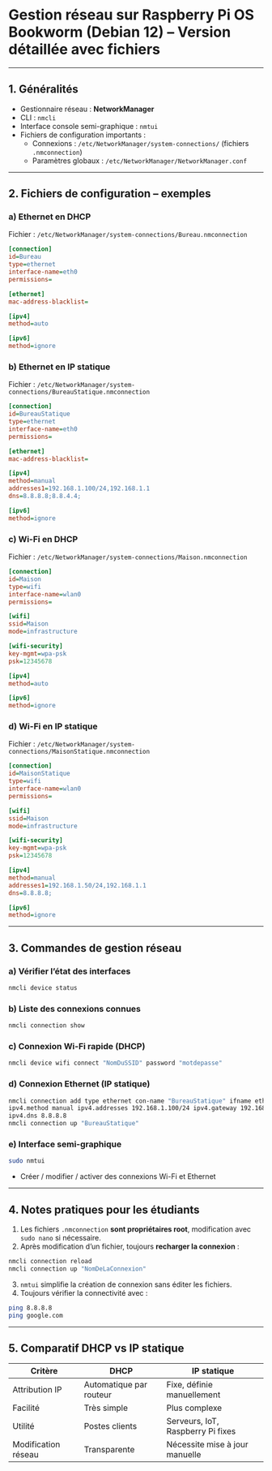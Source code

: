 # Gestion réseau sur Raspberry Pi OS Bookworm (Debian 12) – Version détaillée avec fichiers

---

## 1. Généralités
- Gestionnaire réseau : **NetworkManager**
- CLI : `nmcli`
- Interface console semi-graphique : `nmtui`
- Fichiers de configuration importants :
  - Connexions : `/etc/NetworkManager/system-connections/` (fichiers `.nmconnection`)
  - Paramètres globaux : `/etc/NetworkManager/NetworkManager.conf`

---

## 2. Fichiers de configuration – exemples

### a) Ethernet en DHCP
Fichier : `/etc/NetworkManager/system-connections/Bureau.nmconnection`
```ini
[connection]
id=Bureau
type=ethernet
interface-name=eth0
permissions=

[ethernet]
mac-address-blacklist=

[ipv4]
method=auto

[ipv6]
method=ignore
```

### b) Ethernet en IP statique
Fichier : `/etc/NetworkManager/system-connections/BureauStatique.nmconnection`
```ini
[connection]
id=BureauStatique
type=ethernet
interface-name=eth0
permissions=

[ethernet]
mac-address-blacklist=

[ipv4]
method=manual
addresses1=192.168.1.100/24,192.168.1.1
dns=8.8.8.8;8.8.4.4;

[ipv6]
method=ignore
```

### c) Wi-Fi en DHCP
Fichier : `/etc/NetworkManager/system-connections/Maison.nmconnection`
```ini
[connection]
id=Maison
type=wifi
interface-name=wlan0
permissions=

[wifi]
ssid=Maison
mode=infrastructure

[wifi-security]
key-mgmt=wpa-psk
psk=12345678

[ipv4]
method=auto

[ipv6]
method=ignore
```

### d) Wi-Fi en IP statique
Fichier : `/etc/NetworkManager/system-connections/MaisonStatique.nmconnection`
```ini
[connection]
id=MaisonStatique
type=wifi
interface-name=wlan0
permissions=

[wifi]
ssid=Maison
mode=infrastructure

[wifi-security]
key-mgmt=wpa-psk
psk=12345678

[ipv4]
method=manual
addresses1=192.168.1.50/24,192.168.1.1
dns=8.8.8.8;

[ipv6]
method=ignore
```

---

## 3. Commandes de gestion réseau

### a) Vérifier l’état des interfaces
```bash
nmcli device status
```

### b) Liste des connexions connues
```bash
nmcli connection show
```

### c) Connexion Wi-Fi rapide (DHCP)
```bash
nmcli device wifi connect "NomDuSSID" password "motdepasse"
```

### d) Connexion Ethernet (IP statique)
```bash
nmcli connection add type ethernet con-name "BureauStatique" ifname eth0 \
ipv4.method manual ipv4.addresses 192.168.1.100/24 ipv4.gateway 192.168.1.1 \
ipv4.dns 8.8.8.8
nmcli connection up "BureauStatique"
```

### e) Interface semi-graphique
```bash
sudo nmtui
```
- Créer / modifier / activer des connexions Wi-Fi et Ethernet  

---

## 4. Notes pratiques pour les étudiants

1. Les fichiers `.nmconnection` **sont propriétaires root**, modification avec `sudo nano` si nécessaire.  
2. Après modification d’un fichier, toujours **recharger la connexion** :
```bash
nmcli connection reload
nmcli connection up "NomDeLaConnexion"
```
3. `nmtui` simplifie la création de connexion sans éditer les fichiers.  
4. Toujours vérifier la connectivité avec :
```bash
ping 8.8.8.8
ping google.com
```

---

## 5. Comparatif DHCP vs IP statique

| Critère               | DHCP                        | IP statique                       |
|-----------------------|-----------------------------|----------------------------------|
| Attribution IP        | Automatique par routeur     | Fixe, définie manuellement       |
| Facilité              | Très simple                 | Plus complexe                     |
| Utilité               | Postes clients              | Serveurs, IoT, Raspberry Pi fixes |
| Modification réseau   | Transparente                | Nécessite mise à jour manuelle   |

